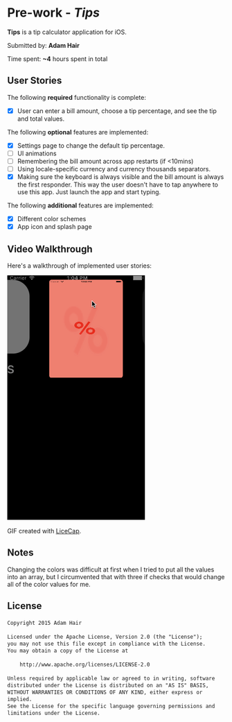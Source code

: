 # Pre-work - *Tips*

**Tips** is a tip calculator application for iOS.

Submitted by: **Adam Hair**

Time spent: **~4** hours spent in total

## User Stories

The following **required** functionality is complete:
* [X] User can enter a bill amount, choose a tip percentage, and see the tip and total values.

The following **optional** features are implemented:
* [X] Settings page to change the default tip percentage.
* [ ] UI animations
* [ ] Remembering the bill amount across app restarts (if <10mins)
* [ ] Using locale-specific currency and currency thousands separators.
* [X] Making sure the keyboard is always visible and the bill amount is always the first responder. This way the user doesn't have to tap anywhere to use this app. Just launch the app and start typing.

The following **additional** features are implemented:

- [X] Different color schemes
- [X] App icon and splash page

## Video Walkthrough 

Here's a walkthrough of implemented user stories:

![App demo](Demo.gif)

GIF created with [LiceCap](http://www.cockos.com/licecap/).

## Notes

Changing the colors was difficult at first when I tried to put all the values into an array, but I circumvented that with three if checks that would change all of the color values for me.

## License

    Copyright 2015 Adam Hair

    Licensed under the Apache License, Version 2.0 (the "License");
    you may not use this file except in compliance with the License.
    You may obtain a copy of the License at

        http://www.apache.org/licenses/LICENSE-2.0

    Unless required by applicable law or agreed to in writing, software
    distributed under the License is distributed on an "AS IS" BASIS,
    WITHOUT WARRANTIES OR CONDITIONS OF ANY KIND, either express or implied.
    See the License for the specific language governing permissions and
    limitations under the License.